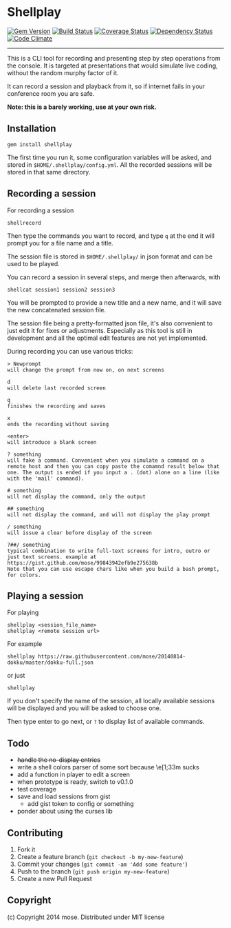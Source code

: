 Shellplay
==================

[![Gem Version](https://img.shields.io/gem/v/shellplay.svg)](http://rubygems.org/gems/shellplay)
[![Build Status](https://img.shields.io/travis/mose/shellplay.svg)](https://travis-ci.org/mose/shellplay)
[![Coverage Status](https://img.shields.io/coveralls/mose/shellplay.svg)](https://coveralls.io/r/mose/shellplay?branch=master)
[![Dependency Status](https://img.shields.io/gemnasium/mose/shellplay.svg)](https://gemnasium.com/mose/shellplay)
[![Code Climate](https://img.shields.io/codeclimate/github/mose/shellplay.svg)](https://codeclimate.com/github/mose/shellplay)

----

This is a CLI tool for recording and presenting step by step operations from the console. It is targeted at presentations that would simulate live coding, without the random murphy factor of it.

It can record a session and playback from it, so if internet fails in your conference room you are safe.

**Note: this is a barely working, use at your own risk.**

## Installation

    gem install shellplay

The first time you run it, some configuration variables will be asked, and stored in `$HOME/.shellplay/config.yml`. All the recorded sessions will be stored in that same directory.

## Recording a session

For recording a session

    shellrecord

Then type the commands you want to record, and type `q` at the end it will prompt you for a file name and a title.

The session file is stored in `$HOME/.shellplay/` in json format and can be used to be played.

You can record a session in several steps, and merge then afterwards, with

    shellcat session1 session2 session3

You will be prompted to provide a new title and a new name, and it will save the new concatenated session file.

The session file being a pretty-formatted json file, it's also convenient to just edit it for fixes or adjustments. Especially as this tool is still in development and all the optimal edit features are not yet implemented.

During recording you can use various tricks:

```
> Newprompt
will change the prompt from now on, on next screens

d
will delete last recorded screen

q
finishes the recording and saves

x
ends the recording without saving

<enter>
will introduce a blank screen

? something
will fake a command. Convenient when you simulate a command on a remote host and then you can copy paste the comamnd result below that one. The output is ended if you input a . (dot) alone on a line (like with the 'mail' command).

# something
will not display the command, only the output

## something
will not display the command, and will not display the play prompt

/ something
will issue a clear before display of the screen

?##/ something
typical combination to write full-text screens for intro, outro or just text screens. example at https://gist.github.com/mose/99843942efb9e275638b
Note that you can use escape chars like when you build a bash prompt, for colors.
```

## Playing a session

For playing

    shellplay <session_file_name>
    shellplay <remote session url>

For example

    shellplay https://raw.githubusercontent.com/mose/20140814-dokku/master/dokku-full.json

or just

    shellplay

If you don't specify the name of the session, all locally available sessions will be displayed and you will be asked to choose one.

Then type enter to go next, or `?` to display list of available commands.

## Todo

- <s>handle the no-display entries</s>
- write a shell colors parser of some sort because \e[1;33m sucks
- add a function in player to edit a screen
- when prototype is ready, switch to v0.1.0
- test coverage
- save and load sessions from gist
  - add gist token to config or something
- ponder about using the curses lib


## Contributing

1. Fork it
2. Create a feature branch (`git checkout -b my-new-feature`)
3. Commit your changes (`git commit -am 'Add some feature'`)
4. Push to the branch (`git push origin my-new-feature`)
5. Create a new Pull Request

## Copyright

(c) Copyright 2014 mose. Distributed under MIT license
